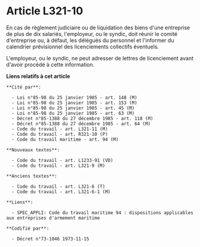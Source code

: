 # Article L321-10

En cas de règlement judiciaire ou de liquidation des biens d'une entreprise de plus de dix salariés, l'employeur, ou le
syndic, doit réunir le comité d'entreprise ou, à défaut, les délégués du personnel et l'informer du calendrier prévisionnel
des licenciements collectifs éventuels.

L'employeur, ou le syndic, ne peut adresser de lettres de licenciement avant d'avoir procédé à cette information.

**Liens relatifs à cet article**

	**Cité par**:

	  - Loi n°85-98 du 25 janvier 1985 - art. 148 (M)
	  - Loi n°85-98 du 25 janvier 1985 - art. 153 (M)
	  - Loi n°85-98 du 25 janvier 1985 - art. 45 (M)
	  - Loi n°85-98 du 25 janvier 1985 - art. 63 (M)
	  - Décret n°85-1388 du 27 décembre 1985 - art. 118 (M)
	  - Décret n°85-1388 du 27 décembre 1985 - art. 64 (M)
	  - Code du travail - art. L321-11 (M)
	  - Code du travail - art. R321-10 (P)
	  - Code du travail maritime - art. 94 (M)

	**Nouveaux textes**:

	  - Code du travail - art. L1233-91 (VD)
	  - Code du travail - art. L321-9 (M)

	**Anciens textes**:

	  - Code du travail - art. L321-6 (T)
	  - Code du travail - art. L321-6-1 (M)

	**Liens**:

	  - SPEC_APPLI: Code du travail maritime 94 : dispositions applicables aux entreprises d'armement maritime

	**Codifié par**:

	  - Décret n°73-1046 1973-11-15

